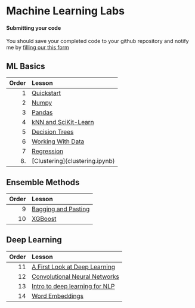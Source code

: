 # Machine Learning Labs

#### Submitting your code

You should save your completed code to your github repository and notify me by [filling our this form](https://forms.gle/U5HYHJdKaR5vDtSM9)

## 

## ML Basics

| Order | Lesson                                         |
| -----:|:---------------------------------------------- |
| 1     | [Quickstart](Quickstart.ipynb)
| 2     | [Numpy](numpy.ipynb)                           |
| 3     | [Pandas](pandas.ipynb)                         |
| 4     | [kNN and SciKit-Learn](intro_to_sklearn.ipynb) |
| 5     | [Decision Trees](decision_trees.ipynb)         |
| 6     | [Working With Data](WorkingWithData.ipynb)     |
| 7     | [Regression](regression.ipynb)                 |
| 8.    | [Clustering]{clustering.ipynb)                 | 

## Ensemble Methods

| Order | Lesson                                         |
| -----:|:---------------------------------------------- |
| 9     | [Bagging and Pasting](bagging_n_pasting.ipynb) |
| 10     | [XGBoost](xgboostLab.ipynb)                    |

## Deep Learning

| Order | Lesson                                                               |
| -----:|:-------------------------------------------------------------------- |
| 11     | [A First Look at Deep Learning](A_first_look_at_deep_learning.ipynb) |
| 12    | [Convolutional Neural Networks](CNN_dogs_N_cats.ipynb)               |
| 13    | [Intro to deep learning for NLP](deepLearningNLP.ipynb)              |
| 14    | [Word Embeddings](word_embeddings.ipynb)                             |
